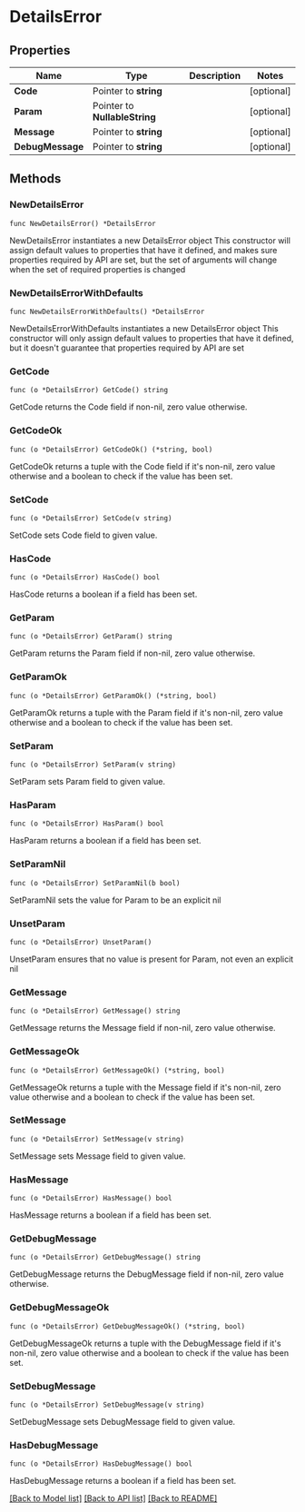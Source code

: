 # DetailsError

## Properties

Name | Type | Description | Notes
------------ | ------------- | ------------- | -------------
**Code** | Pointer to **string** |  | [optional] 
**Param** | Pointer to **NullableString** |  | [optional] 
**Message** | Pointer to **string** |  | [optional] 
**DebugMessage** | Pointer to **string** |  | [optional] 

## Methods

### NewDetailsError

`func NewDetailsError() *DetailsError`

NewDetailsError instantiates a new DetailsError object
This constructor will assign default values to properties that have it defined,
and makes sure properties required by API are set, but the set of arguments
will change when the set of required properties is changed

### NewDetailsErrorWithDefaults

`func NewDetailsErrorWithDefaults() *DetailsError`

NewDetailsErrorWithDefaults instantiates a new DetailsError object
This constructor will only assign default values to properties that have it defined,
but it doesn't guarantee that properties required by API are set

### GetCode

`func (o *DetailsError) GetCode() string`

GetCode returns the Code field if non-nil, zero value otherwise.

### GetCodeOk

`func (o *DetailsError) GetCodeOk() (*string, bool)`

GetCodeOk returns a tuple with the Code field if it's non-nil, zero value otherwise
and a boolean to check if the value has been set.

### SetCode

`func (o *DetailsError) SetCode(v string)`

SetCode sets Code field to given value.

### HasCode

`func (o *DetailsError) HasCode() bool`

HasCode returns a boolean if a field has been set.

### GetParam

`func (o *DetailsError) GetParam() string`

GetParam returns the Param field if non-nil, zero value otherwise.

### GetParamOk

`func (o *DetailsError) GetParamOk() (*string, bool)`

GetParamOk returns a tuple with the Param field if it's non-nil, zero value otherwise
and a boolean to check if the value has been set.

### SetParam

`func (o *DetailsError) SetParam(v string)`

SetParam sets Param field to given value.

### HasParam

`func (o *DetailsError) HasParam() bool`

HasParam returns a boolean if a field has been set.

### SetParamNil

`func (o *DetailsError) SetParamNil(b bool)`

 SetParamNil sets the value for Param to be an explicit nil

### UnsetParam
`func (o *DetailsError) UnsetParam()`

UnsetParam ensures that no value is present for Param, not even an explicit nil
### GetMessage

`func (o *DetailsError) GetMessage() string`

GetMessage returns the Message field if non-nil, zero value otherwise.

### GetMessageOk

`func (o *DetailsError) GetMessageOk() (*string, bool)`

GetMessageOk returns a tuple with the Message field if it's non-nil, zero value otherwise
and a boolean to check if the value has been set.

### SetMessage

`func (o *DetailsError) SetMessage(v string)`

SetMessage sets Message field to given value.

### HasMessage

`func (o *DetailsError) HasMessage() bool`

HasMessage returns a boolean if a field has been set.

### GetDebugMessage

`func (o *DetailsError) GetDebugMessage() string`

GetDebugMessage returns the DebugMessage field if non-nil, zero value otherwise.

### GetDebugMessageOk

`func (o *DetailsError) GetDebugMessageOk() (*string, bool)`

GetDebugMessageOk returns a tuple with the DebugMessage field if it's non-nil, zero value otherwise
and a boolean to check if the value has been set.

### SetDebugMessage

`func (o *DetailsError) SetDebugMessage(v string)`

SetDebugMessage sets DebugMessage field to given value.

### HasDebugMessage

`func (o *DetailsError) HasDebugMessage() bool`

HasDebugMessage returns a boolean if a field has been set.


[[Back to Model list]](../README.md#documentation-for-models) [[Back to API list]](../README.md#documentation-for-api-endpoints) [[Back to README]](../README.md)


